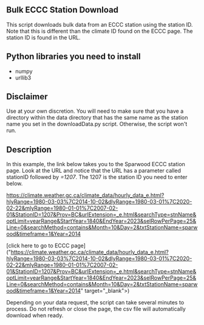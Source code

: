 ## Bulk ECCC Station Download
This script downloads bulk data from an ECCC station using the station ID. Note that this is different than the climate ID found on the ECCC page. The station ID is found in the URL.

## Python libraries you need to install
- numpy
- urllib3

## Disclaimer
Use at your own discretion. You will need to make sure that you have a directory within the data directory that has the same name as the station name you set in the downloadData.py script. Otherwise, the script won't run.

## Description
In this example, the link below takes you to the Sparwood ECCC station page. Look at the URL and notice that the URL has a parameter called stationID followed by <i>=1207</i>. The 1207 is the station ID you need to enter below.

https://climate.weather.gc.ca/climate_data/hourly_data_e.html?hlyRange=1980-03-03%7C2014-10-02&dlyRange=1980-03-01%7C2020-02-22&mlyRange=1980-01-01%7C2007-02-01&StationID=1207&Prov=BC&urlExtension=_e.html&searchType=stnName&optLimit=yearRange&StartYear=1840&EndYear=2023&selRowPerPage=25&Line=0&searchMethod=contains&Month=10&Day=2&txtStationName=sparwood&timeframe=1&Year=2014

[click here to go to ECCC page] ("https://climate.weather.gc.ca/climate_data/hourly_data_e.html?hlyRange=1980-03-03%7C2014-10-02&dlyRange=1980-03-01%7C2020-02-22&mlyRange=1980-01-01%7C2007-02-01&StationID=1207&Prov=BC&urlExtension=_e.html&searchType=stnName&optLimit=yearRange&StartYear=1840&EndYear=2023&selRowPerPage=25&Line=0&searchMethod=contains&Month=10&Day=2&txtStationName=sparwood&timeframe=1&Year=2014" target="_blank">)

Depending on your data request, the script can take several minutes to process. Do not refresh or close the page, the csv file will automatically download when ready.